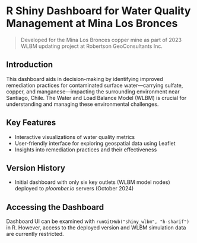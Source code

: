 # R Shiny Dashboard for Water Quality Management at Mina Los Bronces

> Developed for the Mina Los Bronces copper mine as part of 2023 WLBM updating project at Robertson GeoConsultants Inc.

## Introduction
This dashboard aids in decision-making by identifying improved remediation practices for contaminated surface water—carrying sulfate, copper, and manganese—impacting the surrounding environment near Santiago, Chile. The Water and Load Balance Model (WLBM) is crucial for understanding and managing these environmental challenges.

## Key Features
- Interactive visualizations of water quality metrics
- User-friendly interface for exploring geospatial data using Leaflet
- Insights into remediation practices and their effectiveness

## Version History
- Initial dashboard with only six key outlets (WLBM model nodes) deployed to *ploomber.io* servers (October 2024)

## Accessing the Dashboard

Dashboard UI can be examined with `runGitHub("shiny_wlbm", "h-sharif")` in R. However, access to the deployed version and WLBM simulation data are currently restricted.
